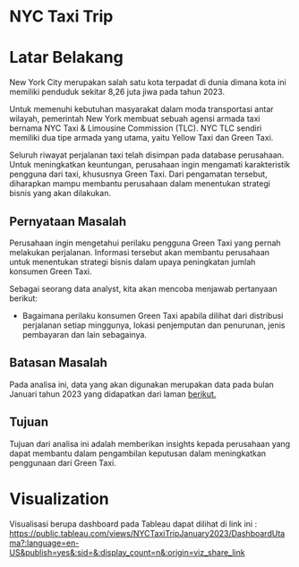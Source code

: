 # **NYC Taxi Trip**

# **Latar Belakang**
New York City merupakan salah satu kota terpadat di dunia dimana kota ini memiliki penduduk sekitar 8,26 juta jiwa pada tahun 2023.

Untuk memenuhi kebutuhan masyarakat dalam moda transportasi antar wilayah, pemerintah New York membuat sebuah agensi armada taxi bernama NYC Taxi & Limousine Commission (TLC). NYC TLC sendiri memiliki dua tipe armada yang utama, yaitu Yellow Taxi dan Green Taxi. 

Seluruh riwayat perjalanan taxi telah disimpan pada database perusahaan. Untuk meningkatkan keuntungan, perusahaan ingin mengamati karakteristik pengguna dari taxi, khususnya Green Taxi. Dari pengamatan tersebut, diharapkan mampu membantu perusahaan dalam menentukan strategi bisnis yang akan dilakukan.

## Pernyataan Masalah
Perusahaan ingin mengetahui perilaku pengguna Green Taxi yang pernah melakukan perjalanan. Informasi tersebut akan membantu perusahaan untuk menentukan strategi bisnis dalam upaya peningkatan jumlah konsumen Green Taxi.

Sebagai seorang data analyst, kita akan mencoba menjawab pertanyaan berikut:
- Bagaimana perilaku konsumen Green Taxi apabila dilihat dari distribusi perjalanan setiap minggunya, lokasi penjemputan dan penurunan, jenis pembayaran dan lain sebagainya.

## Batasan Masalah
Pada analisa ini, data yang akan digunakan merupakan data pada bulan Januari tahun 2023 yang didapatkan dari laman [berikut.](https://www.nyc.gov/site/tlc/about/tlc-trip-record-data.page)

## Tujuan
Tujuan dari analisa ini adalah memberikan insights kepada perusahaan yang dapat membantu dalam pengambilan keputusan dalam meningkatkan penggunaan dari Green Taxi.

# **Visualization**
Visualisasi berupa dashboard pada Tableau dapat dilihat di link ini : https://public.tableau.com/views/NYCTaxiTripJanuary2023/DashboardUtama?:language=en-US&publish=yes&:sid=&:display_count=n&:origin=viz_share_link

